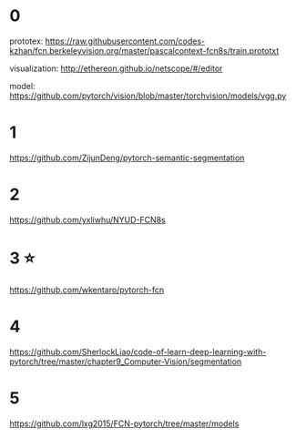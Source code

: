 
# 0 

prototex: https://raw.githubusercontent.com/codes-kzhan/fcn.berkeleyvision.org/master/pascalcontext-fcn8s/train.prototxt

visualization: http://ethereon.github.io/netscope/#/editor

model: https://github.com/pytorch/vision/blob/master/torchvision/models/vgg.py

# 1

https://github.com/ZijunDeng/pytorch-semantic-segmentation

# 2
https://github.com/yxliwhu/NYUD-FCN8s

# 3 :star:
https://github.com/wkentaro/pytorch-fcn

# 4
https://github.com/SherlockLiao/code-of-learn-deep-learning-with-pytorch/tree/master/chapter9_Computer-Vision/segmentation

# 5
https://github.com/lxg2015/FCN-pytorch/tree/master/models
